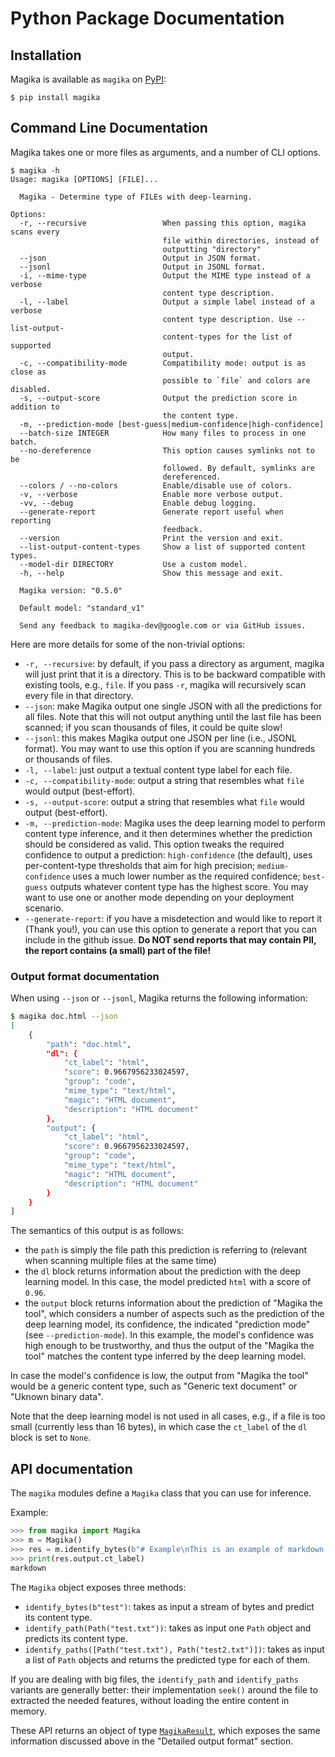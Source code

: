 # Python Package Documentation

## Installation

Magika is available as `magika` on [PyPI](https://pypi.org/project/magika):

```shell
$ pip install magika
```

## Command Line Documentation

Magika takes one or more files as arguments, and a number of CLI options.

```shell
$ magika -h
Usage: magika [OPTIONS] [FILE]...

  Magika - Determine type of FILEs with deep-learning.

Options:
  -r, --recursive                 When passing this option, magika scans every
                                  file within directories, instead of
                                  outputting "directory"
  --json                          Output in JSON format.
  --jsonl                         Output in JSONL format.
  -i, --mime-type                 Output the MIME type instead of a verbose
                                  content type description.
  -l, --label                     Output a simple label instead of a verbose
                                  content type description. Use --list-output-
                                  content-types for the list of supported
                                  output.
  -c, --compatibility-mode        Compatibility mode: output is as close as
                                  possible to `file` and colors are disabled.
  -s, --output-score              Output the prediction score in addition to
                                  the content type.
  -m, --prediction-mode [best-guess|medium-confidence|high-confidence]
  --batch-size INTEGER            How many files to process in one batch.
  --no-dereference                This option causes symlinks not to be
                                  followed. By default, symlinks are
                                  dereferenced.
  --colors / --no-colors          Enable/disable use of colors.
  -v, --verbose                   Enable more verbose output.
  -vv, --debug                    Enable debug logging.
  --generate-report               Generate report useful when reporting
                                  feedback.
  --version                       Print the version and exit.
  --list-output-content-types     Show a list of supported content types.
  --model-dir DIRECTORY           Use a custom model.
  -h, --help                      Show this message and exit.

  Magika version: "0.5.0"

  Default model: "standard_v1"

  Send any feedback to magika-dev@google.com or via GitHub issues.
```

Here are more details for some of the non-trivial options:
- `-r, --recursive`: by default, if you pass a directory as argument, magika will just print that it is a directory. This is to be backward compatible with existing tools, e.g., `file`. If you pass `-r`, magika will recursively scan every file in that directory.
- `--json`: make Magika output one single JSON with all the predictions for all files. Note that this will not output anything until the last file has been scanned; if you scan thousands of files, it could be quite slow!
- `--jsonl`: this makes Magika output one JSON per line (i.e., JSONL format). You may want to use this option if you are scanning hundreds or thousands of files.
- `-l, --label`: just output a textual content type label for each file.
- `-c, --compatibility-mode`: output a string that resembles what `file` would output (best-effort).
- `-s, --output-score`: output a string that resembles what `file` would output (best-effort).
- `-m, --prediction-mode`: Magika uses the deep learning model to perform content type inference, and it then determines whether the prediction should be considered as valid. This option tweaks the required confidence to output a prediction: `high-confidence` (the default), uses per-content-type thresholds that aim for high precision; `medium-confidence` uses a much lower number as the required confidence; `best-guess` outputs whatever content type has the highest score. You may want to use one or another mode depending on your deployment scenario.
- `--generate-report`: if you have a misdetection and would like to report it (Thank you!), you can use this option to generate a report that you can include in the github issue. **Do NOT send reports that may contain PII, the report contains (a small) part of the file!**

### Output format documentation

When using `--json` or `--jsonl`, Magika returns the following information:
```bash
$ magika doc.html --json
[
    {
        "path": "doc.html",
        "dl": {
            "ct_label": "html",
            "score": 0.9667956233024597,
            "group": "code",
            "mime_type": "text/html",
            "magic": "HTML document",
            "description": "HTML document"
        },
        "output": {
            "ct_label": "html",
            "score": 0.9667956233024597,
            "group": "code",
            "mime_type": "text/html",
            "magic": "HTML document",
            "description": "HTML document"
        }
    }
]
```

The semantics of this output is as follows:
- the `path` is simply the file path this prediction is referring to (relevant when scanning multiple files at the same time)
- the `dl` block returns information about the prediction with the deep learning model. In this case, the model predicted `html` with a score of `0.96`.
- the `output` block returns information about the prediction of "Magika the tool", which considers a number of aspects such as the prediction of the deep learning model, its confidence, the indicated "prediction mode" (see `--prediction-mode`). In this example, the model's confidence was high enough to be trustworthy, and thus the output of the "Magika the tool" matches the content type inferred by the deep learning model.

In case the model's confidence is low, the output from "Magika the tool" would be a generic content type, such as "Generic text document" or "Uknown binary data".

Note that the deep learning model is not used in all cases, e.g., if a file is too small (currently less than 16 bytes), in which case the `ct_label` of the `dl` block is set to `None`.


## API documentation

The `magika` modules define a `Magika` class that you can use for inference.

Example:

```python
>>> from magika import Magika
>>> m = Magika()
>>> res = m.identify_bytes(b"# Example\nThis is an example of markdown!")
>>> print(res.output.ct_label)
markdown
```

The `Magika` object exposes three methods:
- `identify_bytes(b"test")`: takes as input a stream of bytes and predict its content type.
- `identify_path(Path("test.txt"))`: takes as input one `Path` object and predicts its content type.
- `identify_paths([Path("test.txt"), Path("test2.txt")])`: takes as input a list of `Path` objects and returns the predicted type for each of them.

If you are dealing with big files, the `identify_path` and `identify_paths` variants are generally better: their implementation `seek()` around the file to extracted the needed features, without loading the entire content in memory.

These API returns an object of type [`MagikaResult`](./magika/types.py), which exposes the same information discussed above in the "Detailed output format" section.
